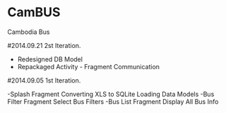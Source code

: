 CamBUS
======

Cambodia Bus




#2014.09.21
2st Iteration.

- Redesigned DB Model
- Repackaged Activity - Fragment Communication




#2014.09.05
1st Iteration.

-Splash Fragment
  Converting XLS to SQLite
  Loading Data Models
-Bus Filter Fragment
  Select Bus Filters
-Bus List Fragment
  Display All Bus Info
